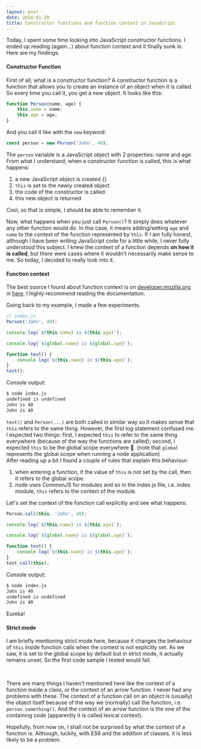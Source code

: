 ```yaml
---
layout: post
date: 2018-01-20
title: Constructor functions and function context in JavaScript
---
```


Today, I spent some time looking into JavaScript constructor functions. I ended up reading (again...) about function context and it finally sunk in. Here are my findings.



#### Constructor Function

First of all, what is a constructor function? A constructor function is a function that allows you to create an instance of an object when it is called. So every time you call it, you get a new object. It looks like this:

```javascript
function Person(name, age) {
    this.name = name;
    this.age = age;
}
```

And you call it like with the `new` keyword:

```javascript
const person = new Person('John', 40);
```

The `person` variable is a JavaScript object with 2 properties: name and age. From what I understand, when a constructor function is called, this is what happens:
1. a new JavaScript object is created {}
2. `this` is set to the newly created object
3. the code of the constructor is called
4. this new object is returned

Cool, so that is simple, I should be able to remember it. 

Now, what happens when you just call `Person()`? It simply does whatever any other function would do. In this case, it means adding/setting `age` and `name` to the context of the function represented by `this`. If I am fully honest, although I have been writing JavaScript code for a little while, I never fully understood this subject. I knew the context of a function depends **on how it is called**, but there were cases where it wouldn't necessarily make sense to me. So today, I decided to really look into it.


#### Function context

The best source I found about function context is on [developer.mozilla.org](https://developer.mozilla.org) in [here](https://developer.mozilla.org/en-US/docs/Web/JavaScript/Reference/Operators/this). I highly recommend reading the documentation.


Going back to my example, I made a few experiments.

```javascript
// index.js
Person('John', 40);

console.log(`${this.name} is ${this.age}`);

console.log(`${global.name} is ${global.age}`);

function test() {
    console.log(`${this.name} is ${this.age}`);
}
test();
```
Console output:
```bash
$ node index.js
undefined is undefined
John is 40
John is 40
```

`test()` and `Person(...)` are both called in similar way so it makes sense that `this` refers to the same thing. However, the first log statement confused me. I expected two things: first, I expected `this` to refer to the same thing everywhere (because of the way the functions are called); second, I expected `this` to be the global scope everywhere 🤔. (note that `global` represents the global scope when running a node application)
<br/>
After reading up a bit I found a couple of rules that explain this behaviour:
1. when entering a function, if the value of `this` is not set by the call, then it refers to the global scope.
2. node uses CommonJS for modules and so in the index.js file, i.e. index module, `this` refers to the context of the module.

Let's set the context of the function call explicitly and see what happens:
```javascript
Person.call(this, 'John', 40);

console.log(`${this.name} is ${this.age}`);

console.log(`${global.name} is ${global.age}`);

function test() {
    console.log(`${this.name} is ${this.age}`);
}
test.call(this);
```
Console output:
```bash
$ node index.js
John is 40
undefined is undefined
John is 40
```

Eureka!


#### Strict mode

I am briefly mentioning strict mode here, because it changes the behaviour of `this` inside function calls when the context is not explicitly set. As we saw, it is set to the global scope by default but in strict mode, it actually remains unset. So the first code sample I tested would fail.


<br/>

There are many things I haven't mentioned here like the context of a function inside a class, or the context of an arrow function. I never had any problems with these. The context of a function call on an object is (usually) the object itself because of the way we (normally) call the function, i.e. `person.something()`. And the context of an arrow function is the one of the containing code (apparently it is called lexical context).

Hopefully, from now on, I shall not be surprised by what the context of a function is. Although, luckily, with ES6 and the addition of classes, it is less likely to be a problem.